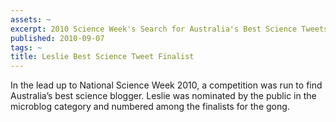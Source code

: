 ```yaml
---
assets: ~
excerpt: 2010 Science Week's Search for Australia's Best Science Tweets
published: 2010-09-07
tags: ~
title: Leslie Best Science Tweet Finalist
---
```

In the lead up to National Science Week 2010, a competition was run to find Australia’s best science blogger. Leslie was nominated by the public in the microblog category and numbered among the finalists for the gong.